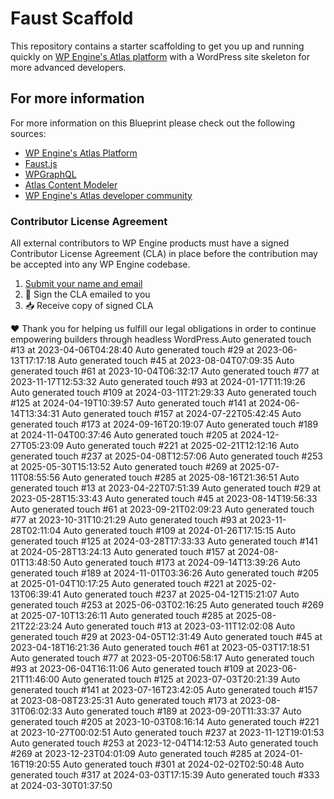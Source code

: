 # Faust Scaffold

This repository contains a starter scaffolding to get you up and running quickly on [WP Engine's Atlas platform](https://wpengine.com/atlas/) with a WordPress site skeleton for more advanced developers.

## For more information

For more information on this Blueprint please check out the following sources:

- [WP Engine's Atlas Platform](https://wpengine.com/atlas/)
- [Faust.js](https://faustjs.org)
- [WPGraphQL](https://www.wpgraphql.com)
- [Atlas Content Modeler](https://wordpress.org/plugins/atlas-content-modeler/)
- [WP Engine's Atlas developer community](https://developers.wpengine.com)

### Contributor License Agreement

All external contributors to WP Engine products must have a signed Contributor License Agreement (CLA) in place before the contribution may be accepted into any WP Engine codebase.

1. [Submit your name and email](https://wpeng.in/cla/)
2. 📝 Sign the CLA emailed to you
3. 📥 Receive copy of signed CLA

❤️ Thank you for helping us fulfill our legal obligations in order to continue empowering builders through headless WordPress.Auto generated touch #13 at 2023-04-06T04:28:40
Auto generated touch #29 at 2023-06-13T17:17:18
Auto generated touch #45 at 2023-08-04T07:09:35
Auto generated touch #61 at 2023-10-04T06:32:17
Auto generated touch #77 at 2023-11-17T12:53:32
Auto generated touch #93 at 2024-01-17T11:19:26
Auto generated touch #109 at 2024-03-11T21:29:33
Auto generated touch #125 at 2024-04-19T10:39:57
Auto generated touch #141 at 2024-06-14T13:34:31
Auto generated touch #157 at 2024-07-22T05:42:45
Auto generated touch #173 at 2024-09-16T20:19:07
Auto generated touch #189 at 2024-11-04T00:37:46
Auto generated touch #205 at 2024-12-27T05:23:09
Auto generated touch #221 at 2025-02-21T12:12:16
Auto generated touch #237 at 2025-04-08T12:57:06
Auto generated touch #253 at 2025-05-30T15:13:52
Auto generated touch #269 at 2025-07-11T08:55:56
Auto generated touch #285 at 2025-08-16T21:36:51
Auto generated touch #13 at 2023-04-22T07:51:39
Auto generated touch #29 at 2023-05-28T15:33:43
Auto generated touch #45 at 2023-08-14T19:56:33
Auto generated touch #61 at 2023-09-21T02:09:23
Auto generated touch #77 at 2023-10-31T10:21:29
Auto generated touch #93 at 2023-11-28T02:11:04
Auto generated touch #109 at 2024-01-26T17:15:15
Auto generated touch #125 at 2024-03-28T17:33:33
Auto generated touch #141 at 2024-05-28T13:24:13
Auto generated touch #157 at 2024-08-01T13:48:50
Auto generated touch #173 at 2024-09-14T13:39:26
Auto generated touch #189 at 2024-11-01T03:36:26
Auto generated touch #205 at 2025-01-04T10:17:25
Auto generated touch #221 at 2025-02-13T06:39:41
Auto generated touch #237 at 2025-04-12T15:21:07
Auto generated touch #253 at 2025-06-03T02:16:25
Auto generated touch #269 at 2025-07-10T13:26:11
Auto generated touch #285 at 2025-08-21T22:23:24
Auto generated touch #13 at 2023-03-11T12:02:08
Auto generated touch #29 at 2023-04-05T12:31:49
Auto generated touch #45 at 2023-04-18T16:21:36
Auto generated touch #61 at 2023-05-03T17:18:51
Auto generated touch #77 at 2023-05-20T06:58:17
Auto generated touch #93 at 2023-06-04T16:11:06
Auto generated touch #109 at 2023-06-21T11:46:00
Auto generated touch #125 at 2023-07-03T20:21:39
Auto generated touch #141 at 2023-07-16T23:42:05
Auto generated touch #157 at 2023-08-08T23:25:31
Auto generated touch #173 at 2023-08-31T06:02:33
Auto generated touch #189 at 2023-09-20T11:33:37
Auto generated touch #205 at 2023-10-03T08:16:14
Auto generated touch #221 at 2023-10-27T00:02:51
Auto generated touch #237 at 2023-11-12T19:01:53
Auto generated touch #253 at 2023-12-04T14:12:53
Auto generated touch #269 at 2023-12-23T04:01:09
Auto generated touch #285 at 2024-01-16T19:20:55
Auto generated touch #301 at 2024-02-02T02:50:48
Auto generated touch #317 at 2024-03-03T17:15:39
Auto generated touch #333 at 2024-03-30T01:37:50
